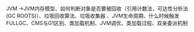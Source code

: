 JVM ->JVM内存模型、如何判断对象是否要被回收（引用计数法，可达性分析法(GC ROOTS)）、垃圾回收算法、垃圾收集器
、JVM生命周期、什么时候触发FULLGC、CMS与G1区别、类加载机制、JVM调优、类加载过程、双亲委派机制